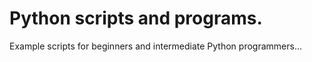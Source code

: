 # Python scripts and programs. 

Example scripts for beginners and intermediate Python programmers...
